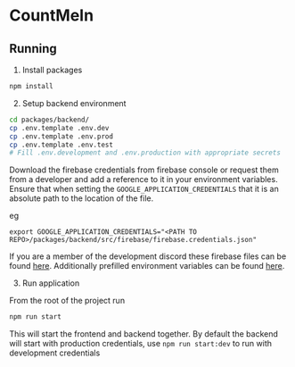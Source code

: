 # CountMeIn

## Running

1. Install packages

```bash
npm install
```

2. Setup backend environment

```bash
cd packages/backend/
cp .env.template .env.dev
cp .env.template .env.prod
cp .env.template .env.test
# Fill .env.development and .env.production with appropriate secrets
```

Download the firebase credentials from firebase console or request them from a developer and add a reference to it in your environment variables. Ensure that when setting the `GOOGLE_APPLICATION_CREDENTIALS` that it is an absolute path to the location of the file.

eg

`export GOOGLE_APPLICATION_CREDENTIALS="<PATH TO REPO>/packages/backend/src/firebase/firebase.credentials.json"`

If you are a member of the development discord these firebase files can be found [here](https://discord.com/channels/948449593543245824/951328358954860584/971585518267682866). Additionally prefilled environment variables can be found [here](https://discord.com/channels/948449593543245824/951328358954860584/972786304272183336).

3. Run application

From the root of the project run

```bash
npm run start
```

This will start the frontend and backend together. By default the backend will start with production credentials, use `npm run start:dev` to run with development credentials
